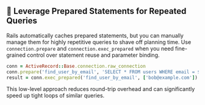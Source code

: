 ## 🚀 Leverage Prepared Statements for Repeated Queries
Rails automatically caches prepared statements, but you can manually manage them for highly repetitive queries to shave off planning time. Use `connection.prepare` and `connection.exec_prepared` when you need fine-grained control over statement reuse and parameter binding.

```ruby
conn = ActiveRecord::Base.connection.raw_connection
conn.prepare('find_user_by_email', 'SELECT * FROM users WHERE email = $1')
result = conn.exec_prepared('find_user_by_email', ['bob@example.com'])
``` 

This low-level approach reduces round-trip overhead and can significantly speed up tight loops of similar queries.
